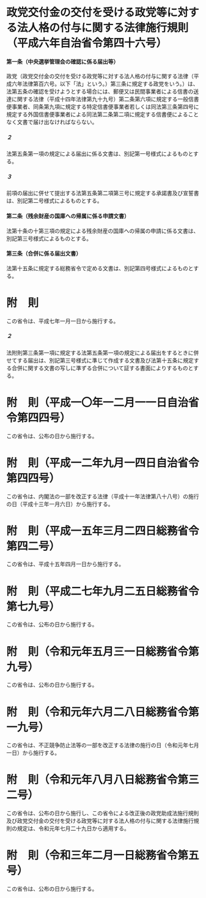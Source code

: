 # 政党交付金の交付を受ける政党等に対する法人格の付与に関する法律施行規則（平成六年自治省令第四十六号）
#### 第一条（中央選挙管理会の確認に係る届出等）
政党（政党交付金の交付を受ける政党等に対する法人格の付与に関する法律（平成六年法律第百六号。以下「法」という。）第三条に規定する政党をいう。）は、法第五条の確認を受けようとする場合には、郵便又は民間事業者による信書の送達に関する法律（平成十四年法律第九十九号）第二条第六項に規定する一般信書便事業者、同条第九項に規定する特定信書便事業者若しくは同法第三条第四号に規定する外国信書便事業者による同法第二条第二項に規定する信書便によることなく文書で届け出なければならない。
##### ２
法第五条第一項の規定による届出に係る文書は、別記第一号様式によるものとする。
##### ３
前項の届出に併せて提出する法第五条第二項第三号に規定する承諾書及び宣誓書は、別記第二号様式によるものとする。
#### 第二条（残余財産の国庫への帰属に係る申請文書）
法第十条の十第三項の規定による残余財産の国庫への帰属の申請に係る文書は、別記第三号様式によるものとする。
#### 第三条（合併に係る届出文書）
法第十五条に規定する総務省令で定める文書は、別記第四号様式によるものとする。
# 附　則
この省令は、平成七年一月一日から施行する。
##### ２
法附則第三条第一項に規定する法第五条第一項の規定による届出をするときに併せてする届出は、別記第三号様式に準じて作成する文書及び法第十五条に規定する合併に関する文書の写しに準ずる合併について証する書面によりするものとする。
# 附　則（平成一〇年一二月一一日自治省令第四四号）
この省令は、公布の日から施行する。
# 附　則（平成一二年九月一四日自治省令第四四号）
この省令は、内閣法の一部を改正する法律（平成十一年法律第八十八号）の施行の日（平成十三年一月六日）から施行する。
# 附　則（平成一五年三月二四日総務省令第四二号）
この省令は、平成十五年四月一日から施行する。
# 附　則（平成二七年九月二五日総務省令第七九号）
この省令は、公布の日から施行する。
# 附　則（令和元年五月三一日総務省令第九号）
この省令は、公布の日から施行する。
# 附　則（令和元年六月二八日総務省令第一九号）
この省令は、不正競争防止法等の一部を改正する法律の施行の日（令和元年七月一日）から施行する。
# 附　則（令和元年八月八日総務省令第三二号）
この省令は、公布の日から施行し、この省令による改正後の政党助成法施行規則及び政党交付金の交付を受ける政党等に対する法人格の付与に関する法律施行規則の規定は、令和元年七月二十九日から適用する。
# 附　則（令和三年二月一日総務省令第五号）
この省令は、公布の日から施行する。
